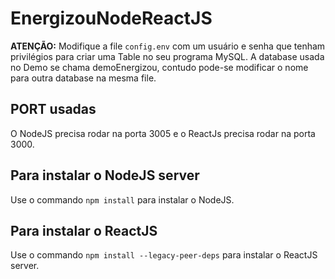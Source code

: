 # EnergizouNodeReactJS

**ATENÇÃO:** Modifique a file ```config.env``` com um usuário e senha que tenham privilégios para criar uma Table no seu programa MySQL. A database usada no Demo se chama demoEnergizou, 
contudo pode-se modificar o nome para outra database na mesma file.

## PORT usadas

O NodeJS precisa rodar na porta 3005 e o ReactJs precisa rodar na porta 3000.

## Para instalar o NodeJS server

Use o commando ```npm install``` para instalar o NodeJS. 

## Para instalar o ReactJS 

Use o commando ```npm install --legacy-peer-deps``` para instalar o ReactJS server.


